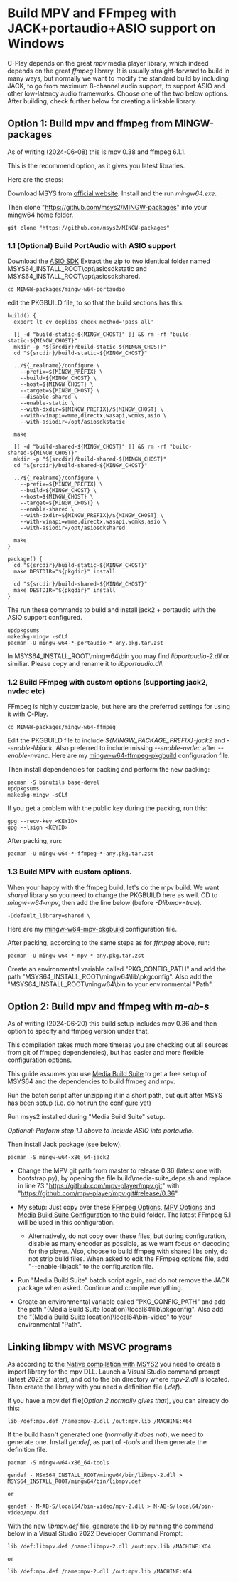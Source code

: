 # Build MPV and FFmpeg with JACK+portaudio+ASIO support on Windows

C-Play depends on the great *mpv* media player library, which indeed depends on the great *ffmpeg* library. It is usually straight-forward to build in many ways, but normally we want to modify the standard build by including JACK, to go from maximum 8-channel audio support, to support ASIO and other low-latency audio frameworks. Choose one of the two below options. After building, check further below for creating a linkable library.

## Option 1: Build mpv and ffmpeg from MINGW-packages

As of writing (2024-06-08) this is mpv 0.38 and ffmpeg 6.1.1.

This is the recommend option, as it gives you latest libraries.

Here are the steps:

Download MSYS from [official website](https://www.msys2.org/).
Install and the run *mingw64.exe*.

Then clone "https://github.com/msys2/MINGW-packages" into your mingw64 home folder.

```
git clone "https://github.com/msys2/MINGW-packages"
```

### 1.1 (Optional) Build PortAudio with ASIO support
Download the [ASIO SDK](https://www.steinberg.net/asiosdk)
Extract the zip to two identical folder named MSYS64_INSTALL_ROOT\opt\asiosdkstatic and MSYS64_INSTALL_ROOT\opt\asiosdkshared.

```
cd MINGW-packages/mingw-w64-portaudio
```

edit the PKGBUILD file, to so that the build sections has this:

```
build() {
  export lt_cv_deplibs_check_method='pass_all'

  [[ -d "build-static-${MINGW_CHOST}" ]] && rm -rf "build-static-${MINGW_CHOST}"
  mkdir -p "${srcdir}/build-static-${MINGW_CHOST}"
  cd "${srcdir}/build-static-${MINGW_CHOST}"

  ../${_realname}/configure \
    --prefix=${MINGW_PREFIX} \
    --build=${MINGW_CHOST} \
    --host=${MINGW_CHOST} \
    --target=${MINGW_CHOST} \
    --disable-shared \
    --enable-static \
    --with-dxdir=${MINGW_PREFIX}/${MINGW_CHOST} \
    --with-winapi=wmme,directx,wasapi,wdmks,asio \
    --with-asiodir=/opt/asiosdkstatic

  make

  [[ -d "build-shared-${MINGW_CHOST}" ]] && rm -rf "build-shared-${MINGW_CHOST}"
  mkdir -p "${srcdir}/build-shared-${MINGW_CHOST}"
  cd "${srcdir}/build-shared-${MINGW_CHOST}"

  ../${_realname}/configure \
    --prefix=${MINGW_PREFIX} \
    --build=${MINGW_CHOST} \
    --host=${MINGW_CHOST} \
    --target=${MINGW_CHOST} \
    --enable-shared \
    --with-dxdir=${MINGW_PREFIX}/${MINGW_CHOST} \
    --with-winapi=wmme,directx,wasapi,wdmks,asio \
    --with-asiodir=/opt/asiosdkshared

  make
}

package() {
  cd "${srcdir}/build-static-${MINGW_CHOST}"
  make DESTDIR="${pkgdir}" install

  cd "${srcdir}/build-shared-${MINGW_CHOST}"
  make DESTDIR="${pkgdir}" install
}
```
The run these commands to build and install jack2 + portaudio with the ASIO support configured.

```
updpkgsums
makepkg-mingw -sCLf
pacman -U mingw-w64-*-portaudio-*-any.pkg.tar.zst
```

In MSYS64_INSTALL_ROOT\mingw64\bin you may find *libportaudio-2.dll* or similiar. Please copy and rename it to *libportaudio.dll*.

### 1.2 Build FFmpeg with custom options (supporting jack2, nvdec etc)

FFmpeg is highly customizable, but here are the preferred settings for using it with C-Play.

```
cd MINGW-packages/mingw-w64-ffmpeg
```

Edit the PKGBUILD file to include *${MINGW_PACKAGE_PREFIX}-jack2* and *--enable-libjack*. Also preferred to include missing *--enable-nvdec* after *--enable-nvenc*.
Here are my [mingw-w64-ffmpeg-pkgbuild](https://raw.githubusercontent.com/c-toolbox/C-Play/master/help/configurations/mingw-w64-ffmpeg/PKGBUILD) configuration file.

Then install dependencies for packing and perform the new packing:

```
pacman -S binutils base-devel
updpkgsums
makepkg-mingw -sCLf
```

If you get a problem with the public key during the packing, run this:

```
gpg --recv-key <KEYID>
gpg --lsign <KEYID>
```

After packing, run:

```
pacman -U mingw-w64-*-ffmpeg-*-any.pkg.tar.zst
```

### 1.3 Build MPV with custom options.

When your happy with the ffmpeg build, let's do the mpv build.
We want *shared* library so you need to change the PKGBUILD here as well.
CD to *mingw-w64-mpv*, then add the line below (before *-Dlibmpv=true*).

```
-Ddefault_library=shared \
```
Here are my [mingw-w64-mpv-pkgbuild](https://raw.githubusercontent.com/c-toolbox/C-Play/master/help/configurations/mingw-w64-mpv/PKGBUILD) configuration file.

After packing, according to the same steps as for *ffmpeg* above, run:

```
pacman -U mingw-w64-*-mpv-*-any.pkg.tar.zst
```

Create an environmental variable called "PKG_CONFIG_PATH" and add the path "MSYS64_INSTALL_ROOT\mingw64\lib\pkgconfig". Also add the "MSYS64_INSTALL_ROOT\mingw64\bin to your environmental "Path".

## Option 2: Build mpv and ffmpeg with *m-ab-s*

As of writing (2024-06-20) this build setup includes mpv 0.36 and then option to specify and ffmpeg version under that.

This compilation takes much more time(as you are checking out all sources from git of ffmpeg dependencies), but has easier and more flexible configuration options.

This guide assumes you use [Media Build Suite](https://github.com/m-ab-s/media-autobuild_suite) to get a free setup of MSYS64 and the dependencies to build ffmpeg and mpv.

Run the batch script after unzipping it in a short path, but quit after MSYS has been setup (i.e. do not run the configure yet)

Run msys2 installed during "Media Build Suite" setup. 

*Optional: Perform step 1.1 above to include ASIO into portaudio.*

Then install Jack package (see below).

```
pacman -S mingw-w64-x86_64-jack2
```

- Change the MPV git path from master to release 0.36 (latest one with bootstrap.py), by opening the file build\media-suite_deps.sh and replace in line 73 "https://github.com/mpv-player/mpv.git" with "https://github.com/mpv-player/mpv.git#release/0.36".

- My setup: Just copy over these [FFmpeg Options](https://raw.githubusercontent.com/c-toolbox/C-Play/master/help/configurations/gplv3/ffmpeg_options.txt), [MPV Options](https://raw.githubusercontent.com/c-toolbox/C-Play/master/help/configurations/gplv3/mpv_options.txt) and [Media Build Suite Configuration](https://raw.githubusercontent.com/c-toolbox/C-Play/master/help/configurations/gplv3/media-autobuild_suite.ini) to the build folder. The latest FFmpeg 5.1 will be used in this configuration.
    - Alternatively, do not copy over these files, but during configuration, disable as many encoder as possible, as we want focus on decoding for the player. Also, choose to build ffmpeg with shared libs only, do not strip build files. When asked to edit the FFmpeg options file, add "--enable-libjack" to the configuration file.

- Run "Media Build Suite" batch script again, and do not remove the JACK package when asked. Continue and compile everything.

- Create an environmental variable called "PKG_CONFIG_PATH" and add the path "(Media Build Suite location)\local64\lib\pkgconfig". Also add the "(Media Build Suite location)\local64\bin-video" to your environmental "Path".

## Linking libmpv with MSVC programs

As according to the [Native compilation with MSYS2](https://github.com/mpv-player/mpv/blob/master/DOCS/compile-windows.md#native-compilation-with-msys2) you need to create a import library for the mpv DLL. Launch a Visual Studio command prompt (latest 2022 or later), and cd to the bin directory where *mpv-2.dll* is located. Then create the library with you need a definition file (*.def*). 

If you have a mpv.def file(*Option 2 normally gives that*), you can already do this:

```
lib /def:mpv.def /name:mpv-2.dll /out:mpv.lib /MACHINE:X64
```

If the build hasn't generated one (*normally it does not*), we need to generate one. Install *gendef*, as part of *-tools* and then generate the definition file.

```
pacman -S mingw-w64-x86_64-tools

gendef - MSYS64_INSTALL_ROOT/mingw64/bin/libmpv-2.dll > MSYS64_INSTALL_ROOT/mingw64/bin/libmpv.def

or

gendef - M-AB-S/local64/bin-video/mpv-2.dll > M-AB-S/local64/bin-video/mpv.def

```
With the new *libmpv.def* file, generate the lib by running the command below in a Visual Studio 2022 Developer Command Prompt:

```
lib /def:libmpv.def /name:libmpv-2.dll /out:mpv.lib /MACHINE:X64

or

lib /def:mpv.def /name:mpv-2.dll /out:mpv.lib /MACHINE:X64
```